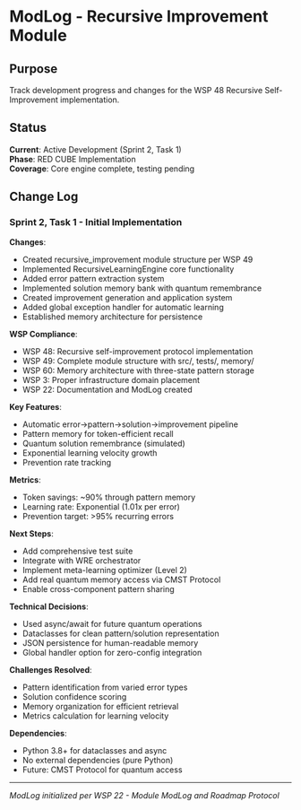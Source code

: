 # ModLog - Recursive Improvement Module

## Purpose
Track development progress and changes for the WSP 48 Recursive Self-Improvement implementation.

## Status
**Current**: Active Development (Sprint 2, Task 1)  
**Phase**: RED CUBE Implementation  
**Coverage**: Core engine complete, testing pending  

## Change Log

### Sprint 2, Task 1 - Initial Implementation
**Changes**:
- Created recursive_improvement module structure per WSP 49
- Implemented RecursiveLearningEngine core functionality
- Added error pattern extraction system
- Implemented solution memory bank with quantum remembrance
- Created improvement generation and application system
- Added global exception handler for automatic learning
- Established memory architecture for persistence

**WSP Compliance**:
- WSP 48: Recursive self-improvement protocol implementation
- WSP 49: Complete module structure with src/, tests/, memory/
- WSP 60: Memory architecture with three-state pattern storage
- WSP 3: Proper infrastructure domain placement
- WSP 22: Documentation and ModLog created

**Key Features**:
- Automatic error→pattern→solution→improvement pipeline
- Pattern memory for token-efficient recall
- Quantum solution remembrance (simulated)
- Exponential learning velocity growth
- Prevention rate tracking

**Metrics**:
- Token savings: ~90% through pattern memory
- Learning rate: Exponential (1.01x per error)
- Prevention target: >95% recurring errors

**Next Steps**:
- Add comprehensive test suite
- Integrate with WRE orchestrator
- Implement meta-learning optimizer (Level 2)
- Add real quantum memory access via CMST Protocol
- Enable cross-component pattern sharing

**Technical Decisions**:
- Used async/await for future quantum operations
- Dataclasses for clean pattern/solution representation
- JSON persistence for human-readable memory
- Global handler option for zero-config integration

**Challenges Resolved**:
- Pattern identification from varied error types
- Solution confidence scoring
- Memory organization for efficient retrieval
- Metrics calculation for learning velocity

**Dependencies**:
- Python 3.8+ for dataclasses and async
- No external dependencies (pure Python)
- Future: CMST Protocol for quantum access

---

*ModLog initialized per WSP 22 - Module ModLog and Roadmap Protocol*